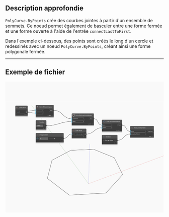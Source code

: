 ## Description approfondie
`PolyCurve.ByPoints` crée des courbes jointes à partir d'un ensemble de sommets. Ce noeud permet également de basculer entre une forme fermée et une forme ouverte à l'aide de l'entrée `connectLastToFirst`.

Dans l'exemple ci-dessous, des points sont créés le long d'un cercle et redessinés avec un noeud `PolyCurve.ByPoints`, créant ainsi une forme polygonale fermée.

___
## Exemple de fichier

![ByPoints](./Autodesk.DesignScript.Geometry.PolyCurve.ByPoints_img.jpg)

